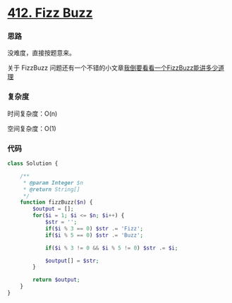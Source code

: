 # [412. Fizz Buzz](https://leetcode.cn/problems/fizz-buzz/)

### 思路

没难度，直接按题意来。

关于 FizzBuzz 问题还有一个不错的小文章[我倒要看看一个FizzBuzz能讲多少道理](https://zhuanlan.zhihu.com/p/151740475)

### 复杂度

时间复杂度：O(n)

空间复杂度：O(1)

### 代码

```php
class Solution {

    /**
     * @param Integer $n
     * @return String[]
     */
    function fizzBuzz($n) {
        $output = [];
        for($i = 1; $i <= $n; $i++) {
            $str = '';
            if($i % 3 == 0) $str .= 'Fizz';
            if($i % 5 == 0) $str .= 'Buzz';

            if($i % 3 != 0 && $i % 5 != 0) $str .= $i;

            $output[] = $str;
        }

        return $output;
    }
}
```